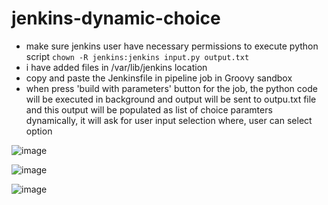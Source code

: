 # jenkins-dynamic-choice

- make sure jenkins user have necessary permissions to execute python script
` chown -R jenkins:jenkins input.py output.txt `
- i have added files in /var/lib/jenkins location
- copy and paste the Jenkinsfile in pipeline job in Groovy sandbox
- when press 'build with parameters' button for the job, the python code will be executed in background and output will be sent to outpu.txt file and this output will be populated as list of choice paramters dynamically, it will ask for user input selection where, user can select option

![image](https://user-images.githubusercontent.com/66196388/221340829-11f39e2b-d88a-419a-93a3-eef7b7c6aaa0.png)


![image](https://user-images.githubusercontent.com/66196388/221340849-2d5a5d22-76ef-4b0c-8434-a290cf53f0e3.png)


![image](https://user-images.githubusercontent.com/66196388/221340867-e9fb384b-4215-433f-b83f-b5ea5d539309.png)
